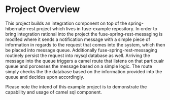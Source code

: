 Project Overview
================

This project builds an integration component on top of the spring-hibernate-rest project which lives in fuse-example repository. In order to bring integration rational into the project the fuse-spring-rest-messaging is modifed where it sends a notification message with a simple piece of information in regards to the request that comes into the system, which then be placed into message queue. Additionally fuse-spring-rest-messaging routinely persist the request into mysql database as well.  Arriving the message into the queue triggers a camel route that listens on that particualr queue and porcesses the message based on a simple logic. The route simply checks the the database based on the information provided into the queue and decides upon accordingly. 

Please note the intend of this example project is to demonstrate the capability and usage of camel sql component. 
